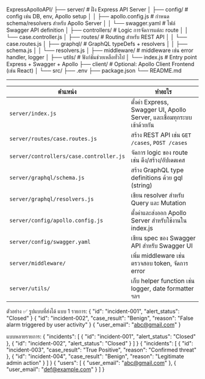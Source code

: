 ExpressApolloAPI/
├── server/                          # ฝั่ง Express API Server
│   ├── config/                      # config เช่น DB, env, Apollo setup
│   │   ├── apollo.config.js        # กำหนด schema/resolvers สำหรับ Apollo Server
│   │   └── swagger.yaml            # ไฟล์ Swagger API definition
│   ├── controllers/                # Logic การจัดการแต่ละ route
│   │   └── case.controller.js
│   ├── routes/                     # Routing สำหรับ REST API
│   │   └── case.routes.js
│   ├── graphql/                    # GraphQL typeDefs + resolvers
│   │   ├── schema.js
│   │   └── resolvers.js
│   ├── middleware/                 # middleware เช่น error handler, logger
│   ├── utils/                      # ฟังก์ชันช่วยเหลือทั่วไป
│   └── index.js                    # Entry point Express + Swagger + Apollo
├── client/                         # Optional: Apollo Client Frontend (เช่น React)
│   └── src/
├── .env
├── package.json
└── README.md


-----------------------------------------------------------------


| ตำแหน่ง                                 | ทำอะไร                                                                  |
| --------------------------------------- | ----------------------------------------------------------------------- |
| `server/index.js`                       | ตั้งค่า Express, Swagger UI, Apollo Server, และเชื่อมทุกระบบเข้าด้วยกัน |
| `server/routes/case.routes.js`          | สร้าง REST API เช่น `GET /cases`, `POST /cases`                         |
| `server/controllers/case.controller.js` | จัดการ logic ของ route เช่น ดึง/สร้าง/อัปเดตเคส                         |
| `server/graphql/schema.js`              | สร้าง GraphQL type definitions ด้วย gql (string)                        |
| `server/graphql/resolvers.js`           | เขียน resolver สำหรับ Query และ Mutation                                |
| `server/config/apollo.config.js`        | ตั้งค่าและส่งออก Apollo Server สำหรับใช้งานใน index.js                  |
| `server/config/swagger.yaml`            | เขียน spec ของ Swagger API สำหรับ Swagger UI                            |
| `server/middleware/`                    | เพิ่ม middleware เช่น ตรวจสอบ token, จัดการ error                       |
| `server/utils/`                         | เก็บ helper function เช่น logger, date formatter ฯลฯ                    |


ตัวอย่าง ✅ รูปแบบที่ส่งได้
แบบ 1 รายการ:
{
  "id": "incident-001",
  "alert_status": "Closed"
}
{
  "id": "incident-002",
  "case_result": "Benign",
  "reason": "False alarm triggered by user activity"
}
{
  "user_email": "abc@gmail.com"
}



แบบหลายรายการ:
{
  "incidents": [
    { "id": "incident-001", "alert_status": "Closed" },
    { "id": "incident-002", "alert_status": "Closed" }
  ]
}
{
  "incidents": [
    { "id": "incident-003", "case_result": "True Positive", "reason": "Confirmed threat" },
    { "id": "incident-004", "case_result": "Benign", "reason": "Legitimate admin action" }
  ]
}
{
  "users": [
    { "user_email": "abc@gmail.com" },
    { "user_email": "def@example.com" }
  ]
}

